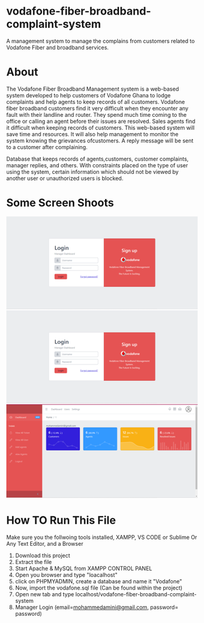 # vodafone-fiber-broadband-complaint-system
A management system to manage the complains from customers related to Vodafone Fiber and broadband services. 

# About 
The Vodafone Fiber Broadband Management system is a web-based system developed to help customers of Vodafone Ghana to lodge complaints and help agents to keep records of all customers. Vodafone fiber broadband customers find it very difficult when they encounter any fault with their landline and router. They spend much time
coming to the office or calling an agent before their issues are resolved. Sales agents find it difficult when keeping records of customers. This web-based system will save time and resources. It will also help management to monitor the system knowing the grievances ofcustomers. A reply message will be sent to a customer after complaining.

Database that keeps records of agents,customers, customer complaints, manager replies, and others. With constraints placed on the type of user using the system, certain information which should not be viewed by another user or unauthorized users is blocked.

# Some Screen Shoots
![alt text](https://github.com/mohammedaminibrahim/vodafone-fiber-broadband-complaint-system/blob/main/manager.PNG)
![alt text](https://github.com/mohammedaminibrahim/vodafone-fiber-broadband-complaint-system/blob/main/manager.PNG)
![alt text](https://github.com/mohammedaminibrahim/vodafone-fiber-broadband-complaint-system/blob/main/indexfile.PNG)


# How TO Run This File
Make sure you the follwoing tools installed, XAMPP, VS CODE or Sublime Or Any Text Editor, and a Browser

1. Download this project
2. Extract the file
3. Start Apache & MySQL from XAMPP CONTROL PANEL
4. Open you browser and type "loacalhost"
5. click on PHPMYADMIN, create a database and name it "Vodafone"
6. Now, import the vodafone.sql file (Can be found within the project)
7. Open new tab and type localhost/vodafone-fiber-broadband-complaint-system
8. Manager Login (email=mohammedamini@gmail.com, password= password)


